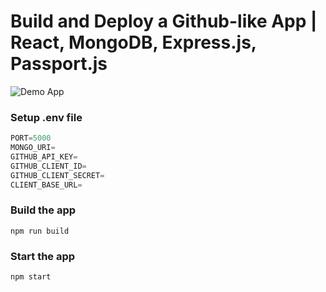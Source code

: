 # Build and Deploy a Github-like App | React, MongoDB, Express.js, Passport.js

![Demo App](https://imgbb.io/image/W4H2)




### Setup .env file

```js
PORT=5000
MONGO_URI=
GITHUB_API_KEY=
GITHUB_CLIENT_ID=
GITHUB_CLIENT_SECRET=
CLIENT_BASE_URL=
```

### Build the app

```shell
npm run build
```

### Start the app

```shell
npm start
```
